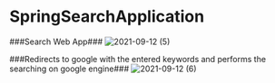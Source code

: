 # SpringSearchApplication

###Search Web App###
![2021-09-12 (5)](https://user-images.githubusercontent.com/40232447/132991610-64e585d8-2ee0-4fe5-834a-9f52fdd1972a.png)

###Redirects to google with the entered keywords and performs the searching on google engine###
![2021-09-12 (6)](https://user-images.githubusercontent.com/40232447/132991613-e04a4433-beab-499d-af46-daa8519243b8.png)

